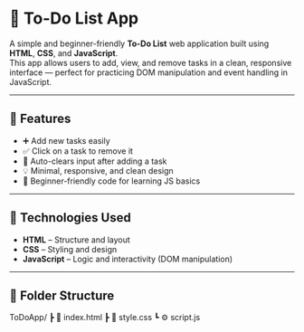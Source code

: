 # 📝 To-Do List App

A simple and beginner-friendly **To-Do List** web application built using **HTML**, **CSS**, and **JavaScript**.  
This app allows users to add, view, and remove tasks in a clean, responsive interface — perfect for practicing DOM manipulation and event handling in JavaScript.

---

## 🚀 Features

- ➕ Add new tasks easily  
- ✅ Click on a task to remove it  
- 💾 Auto-clears input after adding a task  
- 💡 Minimal, responsive, and clean design  
- 🧩 Beginner-friendly code for learning JS basics

---

## 🧠 Technologies Used

- **HTML** – Structure and layout  
- **CSS** – Styling and design  
- **JavaScript** – Logic and interactivity (DOM manipulation)

---

## 📂 Folder Structure
ToDoApp/
┣ 📄 index.html
┣ 🎨 style.css
┗ ⚙️ script.js

